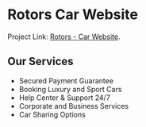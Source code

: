 # Rotors Car Website

Project Link: [Rotors - Car Website](https://car-website-60d79.web.app/).

## Our Services

- Secured Payment Guarantee
- Booking Luxury and Sport Cars
- Help Center & Support 24/7
- Corporate and Business Services
- Car Sharing Options
